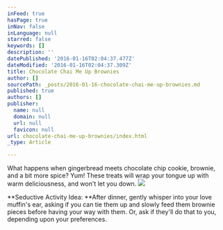 ```yaml
---
inFeed: true
hasPage: true
inNav: false
inLanguage: null
starred: false
keywords: []
description: ''
datePublished: '2016-01-16T02:04:37.477Z'
dateModified: '2016-01-16T02:04:37.309Z'
title: Chocolate Chai Me Up Brownies
author: []
sourcePath: _posts/2016-01-16-chocolate-chai-me-up-brownies.md
published: true
authors: []
publisher:
  name: null
  domain: null
  url: null
  favicon: null
url: chocolate-chai-me-up-brownies/index.html
_type: Article

---
```

What
happens when gingerbread meets chocolate chip cookie, brownie, and a
bit more spice? Yum! These treats will wrap your tongue up with warm
deliciousness, and won't let you down.
![](https://the-grid-user-content.s3-us-west-2.amazonaws.com/04fb298b-432a-4f8e-b9fd-b41300532923.jpg)

**Seductive Activity Idea: **After dinner, gently whisper into your love muffin's ear, asking if you can tie them up and slowly feed them brownie pieces before having your way with them. Or, ask if they'll do that to you, depending upon your preferences.